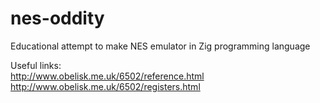 # nes-oddity

Educational attempt to make NES emulator in Zig programming language

Useful links:<br>
http://www.obelisk.me.uk/6502/reference.html
http://www.obelisk.me.uk/6502/registers.html
